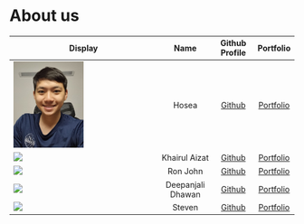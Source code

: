 # About us

Display |   Name   |           Github Profile            | Portfolio 
--------|:--------:|:-----------------------------------:|:---------:
<img src="./team/pics/hosea.jpg" width="50%" height="50%" /> |  Hosea   | [Github](https://github.com/ollayf) | [Portfolio](docs/team/hosea.md)
![](https://via.placeholder.com/100.png?text=Photo) | Khairul Aizat | [Github](https://github.com/kairuler) | [Portfolio](https://github.com/kairuler)
![](https://via.placeholder.com/100.png?text=Photo) | Ron John |    [Github](https://github.com/)    | [Portfolio](docs/team/johndoe.md)
![](https://via.placeholder.com/100.png?text=Photo) | Deepanjali Dhawan | [Github](https://github.com/DeepanjaliDhawan) | [Portfolio](https://github.com/DeepanjaliDhawan)
![](https://rb.gy/2lyjkm) |  Steven  | [Github](https://github.com/stevenantya) | [Portfolio](docs/team/stevenantya.md)
